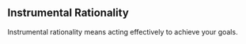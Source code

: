 ## Instrumental Rationality

Instrumental rationality means acting effectively to achieve your goals.
